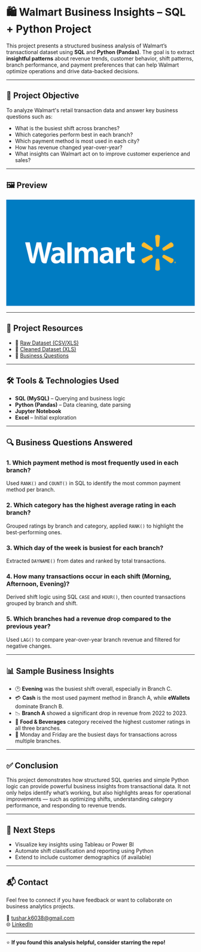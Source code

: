 # 🛍️ Walmart Business Insights – SQL + Python Project

This project presents a structured business analysis of Walmart’s transactional dataset using **SQL** and **Python (Pandas)**. The goal is to extract **insightful patterns** about revenue trends, customer behavior, shift patterns, branch performance, and payment preferences that can help Walmart optimize operations and drive data-backed decisions.

---

## 📌 Project Objective

To analyze Walmart's retail transaction data and answer key business questions such as:
- What is the busiest shift across branches?
- Which categories perform best in each branch?
- Which payment method is most used in each city?
- How has revenue changed year-over-year?
- What insights can Walmart act on to improve customer experience and sales?

---

## 🖼 Preview

![Walmart EDA Preview](https://github.com/Tushark6038/Walmart-Sales-Analysis-End-to-End-Project-using-Python-SQL/blob/102dd6d0d548b7b49cc6d1efc0d4e4761219024d/Preview.jpg)

---

## 📂 Project Resources

- 🔗 [Raw Dataset (CSV/XLS)](https://github.com/Tushark6038/Walmart-Sales-Analysis-End-to-End-Project-using-Python-SQL/blob/35119404c9bcda02f71b399a7df342e16d447b00/Walmart.csv)
- 🔗 [Cleaned Dataset (XLS)](https://github.com/Tushark6038/Walmart-Sales-Analysis-End-to-End-Project-using-Python-SQL/blob/35119404c9bcda02f71b399a7df342e16d447b00/Walmart_Cleaned_Data.csv)
- 🔗 [Business Questions](https://github.com/Tushark6038/Walmart-Sales-Analysis-End-to-End-Project-using-Python-SQL/blob/102dd6d0d548b7b49cc6d1efc0d4e4761219024d/Walmart%20Business%20Problems.pdf)

---

## 🛠 Tools & Technologies Used

- **SQL (MySQL)** – Querying and business logic
- **Python (Pandas)** – Data cleaning, date parsing
- **Jupyter Notebook**
- **Excel** – Initial exploration

---

## 🔍 Business Questions Answered

### 1. **Which payment method is most frequently used in each branch?**
Used `RANK()` and `COUNT()` in SQL to identify the most common payment method per branch.

### 2. **Which category has the highest average rating in each branch?**
Grouped ratings by branch and category, applied `RANK()` to highlight the best-performing ones.

### 3. **Which day of the week is busiest for each branch?**
Extracted `DAYNAME()` from dates and ranked by total transactions.

### 4. **How many transactions occur in each shift (Morning, Afternoon, Evening)?**
Derived shift logic using SQL `CASE` and `HOUR()`, then counted transactions grouped by branch and shift.

### 5. **Which branches had a revenue drop compared to the previous year?**
Used `LAG()` to compare year-over-year branch revenue and filtered for negative changes.

---

## 📊 Sample Business Insights

- 🕐 **Evening** was the busiest shift overall, especially in Branch C.
- 💳 **Cash** is the most used payment method in Branch A, while **eWallets** dominate Branch B.
- 📉 **Branch A** showed a significant drop in revenue from 2022 to 2023.
- 🛒 **Food & Beverages** category received the highest customer ratings in all three branches.
- 🔁 Monday and Friday are the busiest days for transactions across multiple branches.

---

## ✅ Conclusion

This project demonstrates how structured SQL queries and simple Python logic can provide powerful business insights from transactional data. It not only helps identify what’s working, but also highlights areas for operational improvements — such as optimizing shifts, understanding category performance, and responding to revenue trends.

---

## 🚀 Next Steps

- Visualize key insights using Tableau or Power BI
- Automate shift classification and reporting using Python
- Extend to include customer demographics (if available)

---

## 📬 Contact

Feel free to connect if you have feedback or want to collaborate on business analytics projects.

📧 tushar.k6038@gmail.com  
🌐 [LinkedIn](https://www.linkedin.com/in/tushar-kumar-4362a324b/)

---

⭐ **If you found this analysis helpful, consider starring the repo!**
